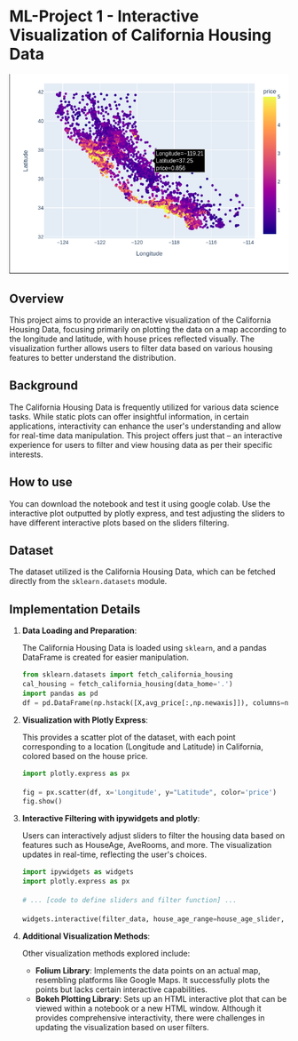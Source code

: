 # ML-Project 1 - Interactive Visualization of California Housing Data

<img src="results/sample_plot_result.png" alt="Plotly Express Interactive Plot">

## Overview
This project aims to provide an interactive visualization of the California Housing Data, focusing primarily on plotting the data on a map according to the longitude and latitude, with house prices reflected visually. The visualization further allows users to filter data based on various housing features to better understand the distribution.

## Background
The California Housing Data is frequently utilized for various data science tasks. While static plots can offer insightful information, in certain applications, interactivity can enhance the user's understanding and allow for real-time data manipulation. This project offers just that – an interactive experience for users to filter and view housing data as per their specific interests.

## How to use 
You can download the notebook and test it using google colab. Use the interactive plot outputted by plotly express, and test adjusting the sliders to have different interactive plots based on the sliders filtering. 

## Dataset

The dataset utilized is the California Housing Data, which can be fetched directly from the `sklearn.datasets` module.

## Implementation Details

1. **Data Loading and Preparation**:

    The California Housing Data is loaded using `sklearn`, and a pandas DataFrame is created for easier manipulation.

    ```python
    from sklearn.datasets import fetch_california_housing
    cal_housing = fetch_california_housing(data_home='.')
    import pandas as pd
    df = pd.DataFrame(np.hstack([X,avg_price[:,np.newaxis]]), columns=np.hstack([feature_names,'price']))
    ```

2. **Visualization with Plotly Express**:

    This provides a scatter plot of the dataset, with each point corresponding to a location (Longitude and Latitude) in California, colored based on the house price.

    ```python
    import plotly.express as px
    
    fig = px.scatter(df, x='Longitude', y="Latitude", color='price')
    fig.show()
    ```

3. **Interactive Filtering with ipywidgets and plotly**:

    Users can interactively adjust sliders to filter the housing data based on features such as HouseAge, AveRooms, and more. The visualization updates in real-time, reflecting the user's choices.

    ```python
    import ipywidgets as widgets
    import plotly.express as px

    # ... [code to define sliders and filter function] ...

    widgets.interactive(filter_data, house_age_range=house_age_slider, price_range=price_slider, ...)
    ```

4. **Additional Visualization Methods**:

    Other visualization methods explored include:

    - **Folium Library**: Implements the data points on an actual map, resembling platforms like Google Maps. It successfully plots the points but lacks certain interactive capabilities.
    - **Bokeh Plotting Library**: Sets up an HTML interactive plot that can be viewed within a notebook or a new HTML window. Although it provides comprehensive interactivity, there were challenges in updating the visualization based on user filters.


